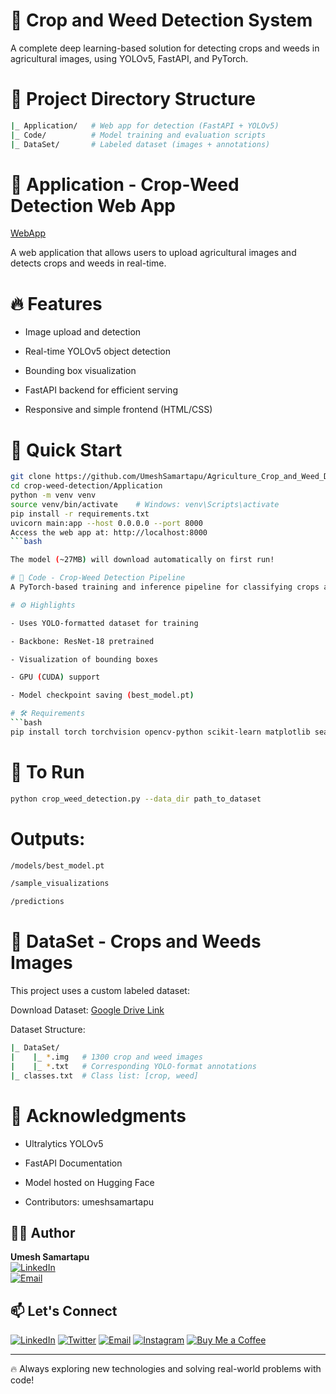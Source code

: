 # 🌾 Crop and Weed Detection System

A complete deep learning-based solution for detecting crops and weeds in agricultural images, using YOLOv5, FastAPI, and PyTorch.

# 📁 Project Directory Structure
```bash
|_ Application/   # Web app for detection (FastAPI + YOLOv5)
|_ Code/          # Model training and evaluation scripts
|_ DataSet/       # Labeled dataset (images + annotations)
```

# 📌 Application - Crop-Weed Detection Web App

[WebApp]()

A web application that allows users to upload agricultural images and detects crops and weeds in real-time.

# 🔥 Features

- Image upload and detection

- Real-time YOLOv5 object detection

- Bounding box visualization

- FastAPI backend for efficient serving

- Responsive and simple frontend (HTML/CSS)

# 🚀 Quick Start

```bash
git clone https://github.com/UmeshSamartapu/Agriculture_Crop_and_Weed_Detection_upskillcampus_Edunet_DSML_Internship
cd crop-weed-detection/Application
python -m venv venv
source venv/bin/activate    # Windows: venv\Scripts\activate
pip install -r requirements.txt
uvicorn main:app --host 0.0.0.0 --port 8000
Access the web app at: http://localhost:8000
```bash

The model (~27MB) will download automatically on first run!

# 📌 Code - Crop-Weed Detection Pipeline
A PyTorch-based training and inference pipeline for classifying crops and weeds from labeled images.

# ⚙️ Highlights

- Uses YOLO-formatted dataset for training

- Backbone: ResNet-18 pretrained

- Visualization of bounding boxes

- GPU (CUDA) support

- Model checkpoint saving (best_model.pt)

# 🛠️ Requirements
```bash
pip install torch torchvision opencv-python scikit-learn matplotlib seaborn pandas Pillow
```

# 🚀 To Run
```bash
python crop_weed_detection.py --data_dir path_to_dataset
```

# Outputs:
```bash
/models/best_model.pt

/sample_visualizations

/predictions
```

# 📌 DataSet - Crops and Weeds Images
This project uses a custom labeled dataset:

Download Dataset: [Google Drive Link]()

Dataset Structure:
```bash
|_ DataSet/
|    |_ *.img   # 1300 crop and weed images
|    |_ *.txt   # Corresponding YOLO-format annotations
|_ classes.txt  # Class list: [crop, weed]
```

# 🙌 Acknowledgments

- Ultralytics YOLOv5

- FastAPI Documentation

- Model hosted on Hugging Face

- Contributors: umeshsamartapu

## 👨‍💻 Author

**Umesh Samartapu**  
[![LinkedIn](https://img.shields.io/badge/-LinkedIn-0077B5?style=flat-square&logo=linkedin&logoColor=white)](https://www.linkedin.com/in/umeshsamartapu/)  
[![Email](https://img.shields.io/badge/-Email-D14836?style=flat-square&logo=gmail&logoColor=white)](mailto:umeshsamartapu@gmail.com)

## 📫 Let's Connect

[![LinkedIn](https://img.shields.io/badge/-LinkedIn-0077B5?style=flat-square&logo=linkedin&logoColor=white)](https://www.linkedin.com/in/umeshsamartapu/)
[![Twitter](https://img.shields.io/badge/-Twitter-1DA1F2?style=flat-square&logo=twitter&logoColor=white)](https://x.com/umeshsamartapu)
[![Email](https://img.shields.io/badge/-Email-D14836?style=flat-square&logo=gmail&logoColor=white)](mailto:umeshsamartapu@gmail.com)
[![Instagram](https://img.shields.io/badge/-Instagram-E4405F?style=flat-square&logo=instagram&logoColor=white)](https://www.instagram.com/umeshsamartapu/)
[![Buy Me a Coffee](https://img.shields.io/badge/-Buy%20Me%20a%20Coffee-FBAD19?style=flat-square&logo=buymeacoffee&logoColor=black)](https://www.buymeacoffee.com/umeshsamartapu)

---

🔥 Always exploring new technologies and solving real-world problems with code!
  
